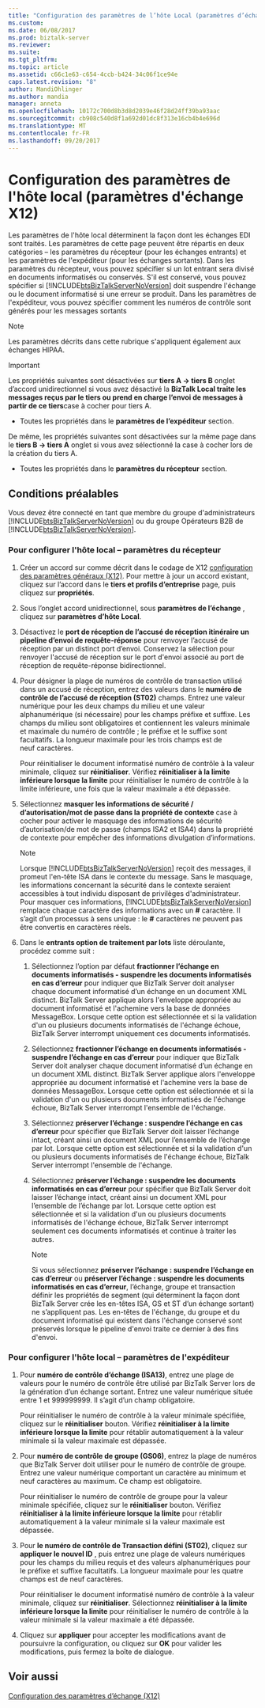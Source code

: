 ```yaml
---
title: "Configuration des paramètres de l’hôte Local (paramètres d’échange X12) | Documents Microsoft"
ms.custom: 
ms.date: 06/08/2017
ms.prod: biztalk-server
ms.reviewer: 
ms.suite: 
ms.tgt_pltfrm: 
ms.topic: article
ms.assetid: c66c1e63-c654-4ccb-b424-34c06f1ce94e
caps.latest.revision: "8"
author: MandiOhlinger
ms.author: mandia
manager: anneta
ms.openlocfilehash: 10172c700d8b3d8d2039e46f28d24ff39ba93aac
ms.sourcegitcommit: cb908c540d8f1a692d01dc8f313e16cb4b4e696d
ms.translationtype: MT
ms.contentlocale: fr-FR
ms.lasthandoff: 09/20/2017
---
```

# <a name="configuring-local-host-settings-x12-interchange-settings"></a>Configuration des paramètres de l'hôte local (paramètres d'échange X12)
Les paramètres de l'hôte local déterminent la façon dont les échanges EDI sont traités. Les paramètres de cette page peuvent être répartis en deux catégories – les paramètres du récepteur (pour les échanges entrants) et les paramètres de l'expéditeur (pour les échanges sortants). Dans les paramètres du récepteur, vous pouvez spécifier si un lot entrant sera divisé en documents informatisés ou conservés. S'il est conservé, vous pouvez spécifier si [!INCLUDE[btsBizTalkServerNoVersion](../includes/btsbiztalkservernoversion-md.md)] doit suspendre l'échange ou le document informatisé si une erreur se produit. Dans les paramètres de l'expéditeur, vous pouvez spécifier comment les numéros de contrôle sont générés pour les messages sortants  
  
> [!NOTE]
>  Les paramètres décrits dans cette rubrique s'appliquent également aux échanges HIPAA.  
  
> [!IMPORTANT]
>  Les propriétés suivantes sont désactivées sur **tiers A -> tiers B** onglet d’accord unidirectionnel si vous avez désactivé la **BizTalk Local traite les messages reçus par le tiers ou prend en charge l’envoi de messages à partir de ce tiers**case à cocher pour tiers A.  
>   
>  -   Toutes les propriétés dans le **paramètres de l’expéditeur** section.  
>   
>  De même, les propriétés suivantes sont désactivées sur la même page dans le **tiers B -> tiers A** onglet si vous avez sélectionné la case à cocher lors de la création du tiers A.  
>   
>  -   Toutes les propriétés dans le **paramètres du récepteur** section.  
  
## <a name="prerequisites"></a>Conditions préalables  
 Vous devez être connecté en tant que membre du groupe d'administrateurs [!INCLUDE[btsBizTalkServerNoVersion](../includes/btsbiztalkservernoversion-md.md)] ou du groupe Opérateurs B2B de  [!INCLUDE[btsBizTalkServerNoVersion](../includes/btsbiztalkservernoversion-md.md)].  
  
### <a name="to-configure-local-host--receivers-settings"></a>Pour configurer l'hôte local – paramètres du récepteur  
  
1.  Créer un accord sur comme décrit dans le codage de X12 [configuration des paramètres généraux (X12)](../core/configuring-general-settings-x12.md). Pour mettre à jour un accord existant, cliquez sur l’accord dans le **tiers et profils d’entreprise** page, puis cliquez sur **propriétés**.  
  
2.  Sous l’onglet accord unidirectionnel, sous **paramètres de l’échange** , cliquez sur **paramètres d’hôte Local**.  
  
3.  Désactivez le **port de réception de l’accusé de réception itinéraire un pipeline d’envoi de requête-réponse** pour renvoyer l’accusé de réception par un distinct port d’envoi. Conservez la sélection pour renvoyer l'accusé de réception sur le port d'envoi associé au port de réception de requête-réponse bidirectionnel.  
  
4.  Pour désigner la plage de numéros de contrôle de transaction utilisé dans un accusé de réception, entrez des valeurs dans le **numéro de contrôle de l’accusé de réception (ST02)** champs. Entrez une valeur numérique pour les deux champs du milieu et une valeur alphanumérique (si nécessaire) pour les champs préfixe et suffixe. Les champs du milieu sont obligatoires et contiennent les valeurs minimale et maximale du numéro de contrôle ; le préfixe et le suffixe sont facultatifs. La longueur maximale pour les trois champs est de neuf caractères.  
  
     Pour réinitialiser le document informatisé numéro de contrôle à la valeur minimale, cliquez sur **réinitialiser**. Vérifiez **réinitialiser à la limite inférieure lorsque la limite** pour réinitialiser le numéro de contrôle à la limite inférieure, une fois que la valeur maximale a été dépassée.  
  
5.  Sélectionnez **masquer les informations de sécurité / d’autorisation/mot de passe dans la propriété de contexte** case à cocher pour activer le masquage des informations de sécurité d’autorisation/de mot de passe (champs ISA2 et ISA4) dans la propriété de contexte pour empêcher des informations divulgation d’informations.  
  
    > [!NOTE]
    >  Lorsque [!INCLUDE[btsBizTalkServerNoVersion](../includes/btsbiztalkservernoversion-md.md)] reçoit des messages, il promeut l'en-tête ISA dans le contexte du message. Sans le masquage, les informations concernant la sécurité dans le contexte seraient accessibles à tout individu disposant de privilèges d'administrateur. Pour masquer ces informations, [!INCLUDE[btsBizTalkServerNoVersion](../includes/btsbiztalkservernoversion-md.md)] remplace chaque caractère des informations avec un  **#**  caractère. Il s’agit d’un processus à sens unique : le  **#**  caractères ne peuvent pas être convertis en caractères réels.  
  
6.  Dans le **entrants option de traitement par lots** liste déroulante, procédez comme suit :  
  
    1.  Sélectionnez l’option par défaut **fractionner l’échange en documents informatisés - suspendre les documents informatisés en cas d’erreur** pour indiquer que BizTalk Server doit analyser chaque document informatisé d’un échange en un document XML distinct. BizTalk Server applique alors l'enveloppe appropriée au document informatisé et l'achemine vers la base de données MessageBox. Lorsque cette option est sélectionnée et si la validation d'un ou plusieurs documents informatisés de l'échange échoue, BizTalk Server interrompt uniquement ces documents informatisés.  
  
    2.  Sélectionnez **fractionner l’échange en documents informatisés - suspendre l’échange en cas d’erreur** pour indiquer que BizTalk Server doit analyser chaque document informatisé d’un échange en un document XML distinct. BizTalk Server applique alors l'enveloppe appropriée au document informatisé et l'achemine vers la base de données MessageBox. Lorsque cette option est sélectionnée et si la validation d'un ou plusieurs documents informatisés de l'échange échoue, BizTalk Server interrompt l'ensemble de l'échange.  
  
    3.  Sélectionnez **préserver l’échange : suspendre l’échange en cas d’erreur** pour spécifier que BizTalk Server doit laisser l’échange intact, créant ainsi un document XML pour l’ensemble de l’échange par lot. Lorsque cette option est sélectionnée et si la validation d'un ou plusieurs documents informatisés de l'échange échoue, BizTalk Server interrompt l'ensemble de l'échange.  
  
    4.  Sélectionnez **préserver l’échange : suspendre les documents informatisés en cas d’erreur** pour spécifier que BizTalk Server doit laisser l’échange intact, créant ainsi un document XML pour l’ensemble de l’échange par lot. Lorsque cette option est sélectionnée et si la validation d'un ou plusieurs documents informatisés de l'échange échoue, BizTalk Server interrompt seulement ces documents informatisés et continue à traiter les autres.  
  
        > [!NOTE]
        >  Si vous sélectionnez **préserver l’échange : suspendre l’échange en cas d’erreur** ou **préserver l’échange : suspendre les documents informatisés en cas d’erreur**, l’échange, groupe et transaction définir les propriétés de segment (qui déterminent la façon dont BizTalk Server crée les en-têtes ISA, GS et ST d’un échange sortant) ne s’appliquent pas. Les en-têtes de l'échange, du groupe et du document informatisé qui existent dans l'échange conservé sont préservés lorsque le pipeline d'envoi traite ce dernier à des fins d'envoi.  
  
### <a name="to-configure-local-host--senders-settings"></a>Pour configurer l'hôte local – paramètres de l'expéditeur  
  
1.  Pour **numéro de contrôle d’échange (ISA13)**, entrez une plage de valeurs pour le numéro de contrôle être utilisé par BizTalk Server lors de la génération d’un échange sortant. Entrez une valeur numérique située entre 1 et 999999999. Il s’agit d’un champ obligatoire.  
  
     Pour réinitialiser le numéro de contrôle à la valeur minimale spécifiée, cliquez sur le **réinitialiser** bouton. Vérifiez **réinitialiser à la limite inférieure lorsque la limite** pour rétablir automatiquement à la valeur minimale si la valeur maximale est dépassée.  
  
2.  Pour **numéro de contrôle de groupe (GS06)**, entrez la plage de numéros que BizTalk Server doit utiliser pour le numéro de contrôle de groupe. Entrez une valeur numérique comportant un caractère au minimum et neuf caractères au maximum. Ce champ est obligatoire.  
  
     Pour réinitialiser le numéro de contrôle de groupe pour la valeur minimale spécifiée, cliquez sur le **réinitialiser** bouton. Vérifiez **réinitialiser à la limite inférieure lorsque la limite** pour rétablir automatiquement à la valeur minimale si la valeur maximale est dépassée.  
  
3.  Pour **le numéro de contrôle de Transaction défini (ST02)**, cliquez sur **appliquer le nouvel ID** , puis entrez une plage de valeurs numériques pour les champs du milieu requis et des valeurs alphanumériques pour le préfixe et suffixe facultatifs. La longueur maximale pour les quatre champs est de neuf caractères.  
  
     Pour réinitialiser le document informatisé numéro de contrôle à la valeur minimale, cliquez sur **réinitialiser**. Sélectionnez **réinitialiser à la limite inférieure lorsque la limite** pour réinitialiser le numéro de contrôle à la valeur minimale si la valeur maximale a été dépassée.  
  
4.  Cliquez sur **appliquer** pour accepter les modifications avant de poursuivre la configuration, ou cliquez sur **OK** pour valider les modifications, puis fermez la boîte de dialogue.  
  
## <a name="see-also"></a>Voir aussi  
 [Configuration des paramètres d’échange (X12)](../core/configuring-interchange-settings-x12.md)